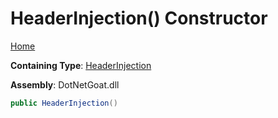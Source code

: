 # HeaderInjection\(\) Constructor

[Home](../../../../../README.md)

**Containing Type**: [HeaderInjection](../README.md)

**Assembly**: DotNetGoat\.dll

```csharp
public HeaderInjection()
```

